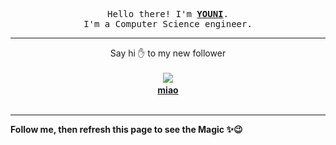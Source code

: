 <p align='center'>
    <samp>Hello there! I'm <b><a href='https://github.com/abdelyouni'>YOUNI</a></b>.<br>
        I'm a Computer Science engineer.
    </samp>
</p>
<hr>
<p align='center'>
    <span>Say hi ✋ to my new follower </span></br></br>
    <img src='https://itspot.ma/github/bbtl_avatar.png'><b></br>
    <a href='https://github.com/bbtl'>miao</a></b></br></br>
</p>
<hr>
<b>Follow me, then refresh this page to see the Magic ✨😉</b>